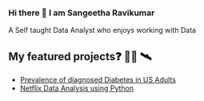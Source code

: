 ### Hi there 👋 I am Sangeetha Ravikumar ###
 A Self taught Data Analyst who enjoys working with Data
 
 ## My featured projects❓ 👨‍💻 🛰️
 
 * [Prevalence of diagnosed Diabetes in US Adults](https://github.com/sangeetharavi13/US-Diabetes-Tracker)
 * [Netflix Data Analysis using Python](https://github.com/sangeetharavi13/Netflix-Data-Analysis-using-Python)


<!--
**sangeetharavi13/sangeetharavi13** is a ✨ _special_ ✨ repository because its `README.md` (this file) appears on your GitHub profile.

Here are some ideas to get you started:

- 🔭 I’m currently working on ...
- 🌱 I’m currently learning ...
- 👯 I’m looking to collaborate on ...
- 🤔 I’m looking for help with ...
- 💬 Ask me about ...
- 📫 How to reach me: ...
- 😄 Pronouns: ...
- ⚡ Fun fact: ...
-->
